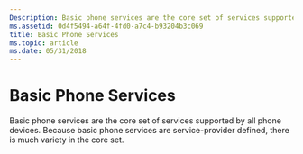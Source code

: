 ```yaml
---
Description: Basic phone services are the core set of services supported by all phone devices. Because basic phone services are service-provider defined, there is much variety in the core set.
ms.assetid: 0d4f5494-a64f-4fd0-a7c4-b93204b3c069
title: Basic Phone Services
ms.topic: article
ms.date: 05/31/2018
---
```


# Basic Phone Services

Basic phone services are the core set of services supported by all phone devices. Because basic phone services are service-provider defined, there is much variety in the core set.

 

 



